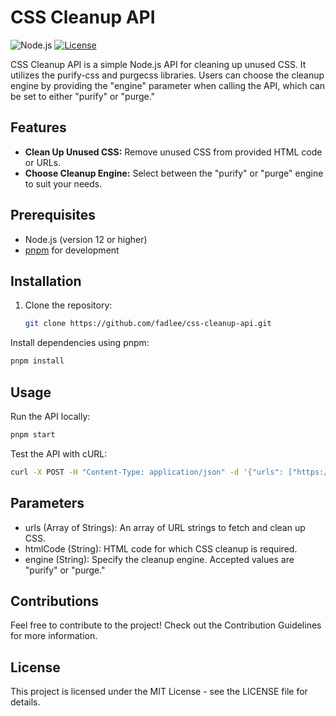 # CSS Cleanup API

![Node.js](https://img.shields.io/badge/Node.js-%3E%3D%2012-brightgreen)
[![License](https://img.shields.io/badge/license-MIT-blue.svg)](https://opensource.org/licenses/MIT)

CSS Cleanup API is a simple Node.js API for cleaning up unused CSS. It utilizes the purify-css and purgecss libraries. Users can choose the cleanup engine by providing the "engine" parameter when calling the API, which can be set to either "purify" or "purge."

## Features

- **Clean Up Unused CSS:** Remove unused CSS from provided HTML code or URLs.
- **Choose Cleanup Engine:** Select between the "purify" or "purge" engine to suit your needs.

## Prerequisites

- Node.js (version 12 or higher)
- [pnpm](https://pnpm.io/) for development

## Installation

1. Clone the repository:

   ```bash
   git clone https://github.com/fadlee/css-cleanup-api.git
   ```
Install dependencies using pnpm:

```bash
pnpm install
```

## Usage

Run the API locally:

```bash
pnpm start
```

Test the API with cURL:

```bash
curl -X POST -H "Content-Type: application/json" -d '{"urls": ["https://example.com/"], "htmlCode": "<div></div>", "engine": "purify"}' http://localhost:3000/cleanup-css
```

## Parameters

- urls (Array of Strings):
An array of URL strings to fetch and clean up CSS.
- htmlCode (String):
HTML code for which CSS cleanup is required.
- engine (String):
Specify the cleanup engine. Accepted values are "purify" or "purge."

## Contributions

Feel free to contribute to the project! Check out the Contribution Guidelines for more information.

## License

This project is licensed under the MIT License - see the LICENSE file for details.
